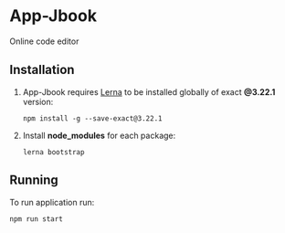 # App-Jbook

Online code editor

## Installation

1. App-Jbook requires [Lerna](https://lerna.js.org/) to be installed globally of exact **@3.22.1** version:

   `npm install -g --save-exact@3.22.1`  

2. Install **node_modules** for each package:

   `lerna bootstrap`  

## Running

To run application run:

`npm run start`
